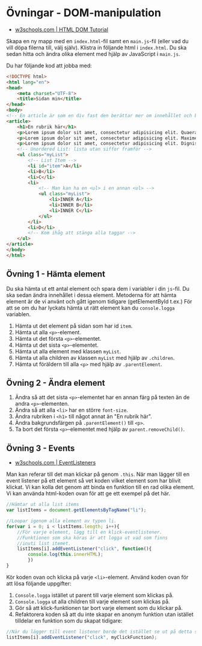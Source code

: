 # Övningar - DOM-manipulation

* [w3schools.com | HTML DOM Tutorial](http://www.w3schools.com/js/js_htmldom.asp)

Skapa en ny mapp med en `index.html`-fil samt en `main.js`-fil (eller vad du vill döpa filerna till, välj själv). Klistra in följande html i `index.html`. Du ska sedan hitta och ändra olika element med hjälp av JavaScript i `main.js`.

Du har följande kod att jobba med:

```html
<!DOCTYPE html>
<html lang="en">
<head>
    <meta charset="UTF-8">
    <title>Sidan min</title>
</head>
<body>
<!-- En article är som en div fast den berättar mer om innehållet och brukar bestå av en heading (<h1> i det här fallet) följt av text (<p> samt <ul> i det här fallet) -->
<article>
    <h1>En rubrik här</h1>
    <p>Lorem ipsum dolor sit amet, consectetur adipisicing elit. Quaerat temporibus quam pariatur, quas qui possimus minima, deleniti culpa optio odit quibusdam at placeat sunt ut iste sed. Eius, incidunt, nostrum!</p>
    <p>Lorem ipsum dolor sit amet, consectetur adipisicing elit. Maxime adipisci rem, illo ipsum officiis, nesciunt natus error voluptatibus consectetur voluptates exercitationem enim assumenda quasi deserunt dolorum. Ea veritatis, harum excepturi!</p>
    <p>Lorem ipsum dolor sit amet, consectetur adipisicing elit. Dignissimos sed, laboriosam non odit quae temporibus perferendis obcaecati modi aliquid voluptatem, accusamus eaque iste explicabo facilis repellendus, aliquam voluptate, reiciendis quisquam.</p>
    <!-- Unordered List: lista utan siffor framför -->
    <ul class="myList">
        <!-- List Item -->
        <li id="item">A</li>
        <li>B</li>
        <li>C</li>
        <li>
            <!-- Man kan ha en <ul> i en annan <ul> -->
            <ul class="myList">
                <li>INNER A</li>
                <li>INNER B</li>
                <li>INNER C</li>
            </ul>
        </li>
        <li>D</li>
        <!-- Kom ihåg att stänga alla taggar -->
    </ul>
</article>
</body>
</html>
```


## Övning 1 - Hämta element

Du ska hämta ut ett antal element och spara dem i variabler i din `js`-fil. Du ska sedan ändra innehållet i dessa element. Metoderna för att hämta element är de vi använt och gått igenom tidigare (getElementById t.ex.) För att se om du har lyckats hämta ut rätt element kan du `console.logga` variablen.

1. Hämta ut det element på sidan som har id `item`.
2. Hämta ut alla `<p>`-element.
3. Hämta ut det första `<p>`-elementet.
4. Hämta ut det sista `<p>`-elementet.
5. Hämta ut alla element med klassen `myList`.
6. Hämta ut alla children av klassen `myList` med hjälp av `.children`.
7. Hämta ut föräldern till alla `<p>` med hjälp av `.parentElement`.


## Övning 2 - Ändra element

1. Ändra så att det sista `<p>`-elementet har en annan färg på texten än de andra `<p>`-elementen.
2. Ändra så att alla `<li>` har en större `font-size`.
3. Ändra rubriken i `<h1>` till något annat än "En rubrik här".
4. Ändra bakgrundsfärgen på `.parentElement()` till `<p>`.
5. Ta bort det första `<p>`-elementet med hjälp av `parent.removeChild()`.

## Övning 3 - Events

* [w3schools.com | EventListeners](http://www.w3schools.com/jsref/met_element_addeventlistener.asp)

Man kan referar till det man klickar på genom `.this`. När man lägger till en event listener på ett element så vet koden vilket element som har blivit klickat. Vi kan kolla det genom att binda en funktion till en rad olika element. Vi kan använda html-koden ovan för att ge ett exempel på det här.

```js
//Hämtar ut alla list items
var listItems = document.getElementsByTagName("li");

//Loopar igenom alla element av typen li. 
for(var i = 0; i < listItems.length; i++){
    //För varje element, lägg till en klick-eventlistener.
    //Funktionen som ska köras är att logga ut vad som finns
    //inuti list itemet.
    listItems[i].addEventListener("click", function(){
        console.log(this.innerHTML);
        })
}

```

Kör koden ovan och klicka på varje `<li>`-element. Använd koden ovan för att lösa följande uppgifter:

1. `Console.logga` istället ut parent till varje element som klickas på.
2. `Console.logga` ut alla children till varje element som klickas på.
3. Gör så att klick-funktionen tar bort varje element som du klickar på.
4. Refaktorera koden så att du inte skapar en anonym funktion utan istället tilldelar en funktion som du skapat tidigare: 
```js
//När du lägger till event listener borde det istället se ut på detta sätt
listItems[i].addEventListener("click", myClickFunction);
```
